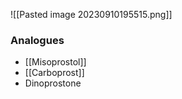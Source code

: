 ![[Pasted image 20230910195515.png]]
### Analogues
- [[Misoprostol]] 
- [[Carboprost]]
- Dinoprostone 